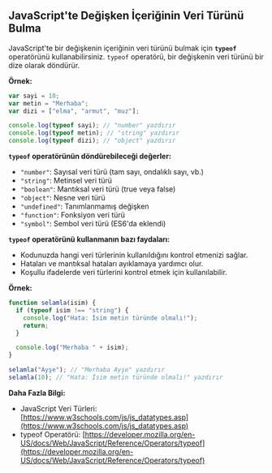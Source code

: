 ## JavaScript'te Değişken İçeriğinin Veri Türünü Bulma

JavaScript'te bir değişkenin içeriğinin veri türünü bulmak için **`typeof`** operatörünü kullanabilirsiniz. `typeof` operatörü, bir değişkenin veri türünü bir dize olarak döndürür.

**Örnek:**

```javascript
var sayi = 10;
var metin = "Merhaba";
var dizi = ["elma", "armut", "muz"];

console.log(typeof sayi); // "number" yazdırır
console.log(typeof metin); // "string" yazdırır
console.log(typeof dizi); // "object" yazdırır
```

**`typeof` operatörünün döndürebileceği değerler:**

* `"number"`: Sayısal veri türü (tam sayı, ondalıklı sayı, vb.)
* `"string"`: Metinsel veri türü
* `"boolean"`: Mantıksal veri türü (true veya false)
* `"object"`: Nesne veri türü
* `"undefined"`: Tanımlanmamış değişken
* `"function"`: Fonksiyon veri türü
* `"symbol"`: Sembol veri türü (ES6'da eklendi)

**`typeof` operatörünü kullanmanın bazı faydaları:**

* Kodunuzda hangi veri türlerinin kullanıldığını kontrol etmenizi sağlar.
* Hataları ve mantıksal hataları ayıklamaya yardımcı olur.
* Koşullu ifadelerde veri türlerini kontrol etmek için kullanılabilir.

**Örnek:**

```javascript
function selamla(isim) {
  if (typeof isim !== "string") {
    console.log("Hata: İsim metin türünde olmalı!");
    return;
  }

  console.log("Merhaba " + isim);
}

selamla("Ayşe"); // "Merhaba Ayşe" yazdırır
selamla(10); // "Hata: İsim metin türünde olmalı!" yazdırır
```

**Daha Fazla Bilgi:**

* JavaScript Veri Türleri: [https://www.w3schools.com/js/js_datatypes.asp](https://www.w3schools.com/js/js_datatypes.asp)
* typeof Operatörü: [https://developer.mozilla.org/en-US/docs/Web/JavaScript/Reference/Operators/typeof](https://developer.mozilla.org/en-US/docs/Web/JavaScript/Reference/Operators/typeof)
